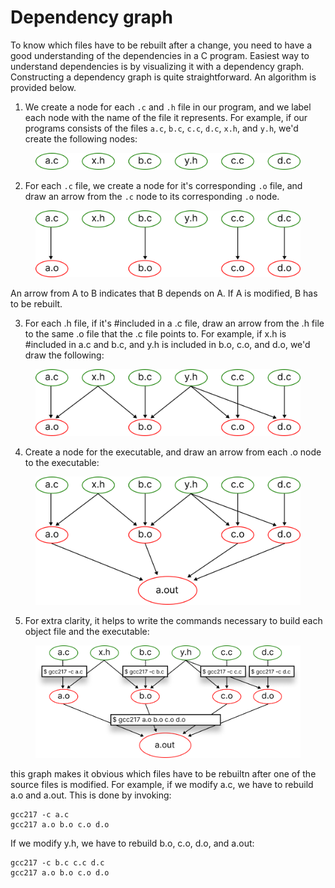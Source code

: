 # Dependency graph

To know which files have to be rebuilt after a change, you need to have a good understanding of the dependencies in a C program. Easiest way to understand dependencies is by visualizing it with a dependency graph. Constructing a dependency graph is quite straightforward. An algorithm is provided below.&#x20;

1. We create a node for each `.c` and `.h` file in our program, and we label each node with the name of the file it represents. For example, if our programs consists of the files `a.c`, `b.c`, `c.c`, `d.c`, `x.h`, and `y.h`, we'd create the following nodes:

<figure><img src="../../.gitbook/assets/Group 92.png" alt=""><figcaption></figcaption></figure>

2. For each `.c` file, we create a node for it's corresponding `.o` file, and draw an arrow from the `.c` node to its corresponding `.o` node.

<figure><img src="../../.gitbook/assets/Group 102 (2).png" alt=""><figcaption></figcaption></figure>

&#x20;       An arrow from A to B indicates that B depends on A. If A is modified, B has to be rebuilt.

3. For each .h file, if it's #included in a .c file, draw an arrow from the .h file to the same .o file that the .c file points to. For example, if x.h is #included in a.c and b.c, and y.h is included in b.o, c.o, and d.o, we'd draw the following:

<figure><img src="../../.gitbook/assets/Group 99.png" alt=""><figcaption></figcaption></figure>

4. Create a node for the executable, and draw an arrow from each .o node to the executable:&#x20;

<figure><img src="../../.gitbook/assets/Group 100.png" alt=""><figcaption></figcaption></figure>

5. For extra clarity, it helps to write the commands necessary to build each object file and the executable:&#x20;

<figure><img src="../../.gitbook/assets/Group 111 (1).png" alt=""><figcaption></figcaption></figure>

this graph makes it obvious which files have to be rebuiltn after one of the source files is modified. For example, if we modify a.c, we have to rebuild a.o and a.out. This is done by invoking:

```
gcc217 -c a.c
gcc217 a.o b.o c.o d.o
```

If we modify y.h, we have to rebuild b.o, c.o, d.o, and a.out:

```
gcc217 -c b.c c.c d.c
gcc217 a.o b.o c.o d.o
```

